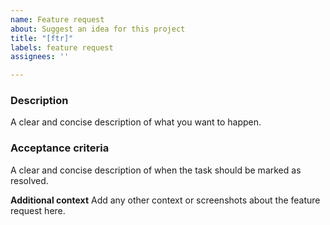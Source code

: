 ```yaml
---
name: Feature request
about: Suggest an idea for this project
title: "[ftr]"
labels: feature request
assignees: ''

---
```


### Description
A clear and concise description of what you want to happen.

### Acceptance criteria
A clear and concise description of when the task should be marked as resolved.

**Additional context**
Add any other context or screenshots about the feature request here.
